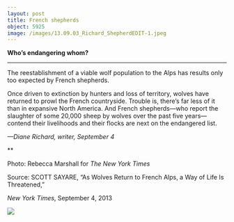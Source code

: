 ```yaml
---
layout: post
title: French shepherds
object: 5925
image: /images/13.09.03_Richard_ShepherdEDIT-1.jpeg
---
```

**Who’s endangering whom?**

****

The reestablishment of a viable wolf population to the Alps has results only too expected by French shepherds.

Once driven to extinction by hunters and loss of territory, wolves have returned to prowl the French countryside. Trouble is, there’s far less of it than in expansive North America. And French shepherds—who report the slaughter of some 20,000 sheep by wolves over the past five years—contend their livelihoods and their flocks are next on the endangered list.

*—Diane Richard, writer, September 4*

**

Photo: Rebecca Marshall for *The New York Times*

Source: SCOTT SAYARE, “As Wolves Return to French Alps, a Way of Life Is Threatened,” 

*New York Times*, September 4, 2013 

![]({{siteurl.base}}/images/13.09.03_Richard_ShepherdEDIT-1.jpeg)

